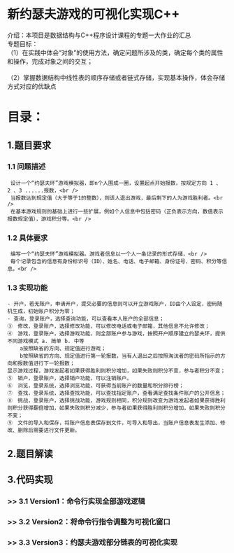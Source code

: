 # 新约瑟夫游戏的可视化实现C++
介绍：本项目是数据结构与C++程序设计课程的专题一大作业的汇总<br/>
专题目标：<br />
	（1）在实践中体会“对象”的使用方法，确定问题所涉及的类，确定每个类的属性和操作，完成对象之间的交互；<br />	
 	（2）掌握数据结构中线性表的顺序存储或者链式存储，实现基本操作，体会存储方式对应的优缺点<br />
# 目录：
## 1.题目要求
### 	 1.1 问题描述
	 设计一个“约瑟夫环”游戏模拟器，即n个人围成一圈，设置起点开始报数，按规定方向 1 、 2 、3 ......报数，<br />
	 当报数达到规定值（大于等于1的整数），则该人退出游戏，最后剩下的人为游戏胜利者。<br />
	 在基本游戏规则的基础上进行一些扩展，例如个人信息中包括密码（正负表示方向，数值表示报数规定值），游戏积分等。<br />
### 	 1.2 具体要求
	 编写一个“约瑟夫环”游戏模拟器。游戏者信息以一个人一条记录的形式存储，<br />
	 每个记录包含的信息有身份标识号（ID）、姓名、电话、电子邮箱、身份证号、密码、积分等信息。<br />
### 	 1.3 实现功能
	- 开户，若无账户，申请开户，提交必要的信息则可以开立游戏账户，ID由个人设定，密码随机生成，初始账户积分为零；
	- 查询，登录账户，选择查询功能，可以查看本人账户的全部信息；
	③　修改，登录账户，选择修改功能，可以修改电话或电子邮箱，其他信息不允许修改；
	④　游戏，登录账户，选择游戏功能，则全部账户参与游戏，按照开户顺序建立约瑟夫环，提供不同游戏模式 a. 简单 b. 中等 
		a按照缺省的方向、规定值进行游戏；
		b按照缺省的方向、规定值进行第一轮报数，当有人退出之后按照淘汰者的密码所指示的方向和报数值进行下一轮报数；
	显示游戏过程，游戏发起者如果获得胜利则积分增加，如果失败则积分不变，参与者积分不变；
	⑤　销户，登录账户，选择销户功能，可以注销账户。
	⑥　浏览，登录系统，选择浏览功能，可获得当前账户的数量和积分排行榜；
	⑦　查找，登录系统，选择查找功能，可以查找指定账户，查看满足查找条件账户的公开信息；
	⑧　挑战，登录账户，选择挑战功能，游戏规则相同，积分规则改变为游戏发起者如果获得胜利则积分获得翻倍增加，如果失败则积分减少，参与者如果获得胜利则积分增加，如果失败则积分不变；
	⑨　文件的导入和保存，将账户信息表保存到文件，可导入和导出，当账户信息表发生添加、修改、删除后需要进行文件更新。
## 2.题目解读
## 3.代码实现
### >> 3.1 Version1：命令行实现全部游戏逻辑
### >> 3.2 Version2：将命令行指令调整为可视化窗口
### >> 3.3 Version3：约瑟夫游戏部分链表的可视化实现

